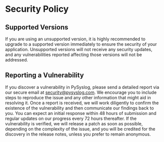 # Security Policy

## Supported Versions

If you are using an unsupported version, it is highly recommended to upgrade to a supported version immediately to ensure the security of your application. 
Unsupported versions will not receive any security updates, and any vulnerabilities reported affecting those versions will not be addressed.


## Reporting a Vulnerability

If you discover a vulnerability in PySyslog, please send a detailed report via our secure email at security@pysyslog.com. 
We encourage you to include steps to reproduce the issue and any other information that might aid in resolving it.
Once a report is received, we will work diligently to confirm the existence of the vulnerability and then communicate our findings back to you.
You can expect an initial response within 48 hours of submission and regular updates on our progress every 72 hours thereafter.
If the vulnerability is verified, 
we will release a patch as soon as possible, depending on the complexity of the issue, and you will be credited for the discovery in the release notes, unless you prefer to remain anonymous.
